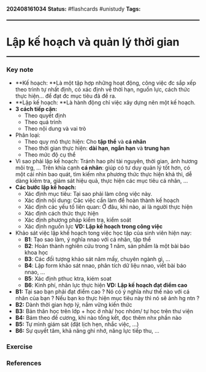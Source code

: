 **202408161034**
**Status:** #flashcards #unistudy
**Tags:** 
<hr style="border: none; height: 2px; background-color: #000000; margin: 20px 0;">

# Lập kế hoạch và quản lý thời gian
<hr style="border: none; height: 2px; background-color: #000000; margin: 20px 0;">

### Key note
- **Kế hoạch: **Là một tập hợp những hoạt động, công việc đc sắp xếp theo trình tự nhất định, có xác định về thời hạn, nguồn lực, cách thức thực hiện... để đạt đc mục tiêu đã đề ra.
- **Lập kế hoạch: **Là hành động chỉ việc xây dựng nên một kế hoạch.
- **3 cách tiếp cận:**
	- Theo quyết định 
	- Theo quá trình
	- Theo nội dung và vai trò
- Phân loại: 
	- Theo quy mô thực hiện: Cho **tập thể** và **cá nhân**
	- Theo thời gian thực hiện: **dài hạn**, **ngắn hạn** và **trung hạn**
	-  Theo mức độ cụ thể 
- Vì sao phải lập kế hoạch: Tránh hao phí tài nguyên, thời gian, ảnh hương môi trg, ... Trên khía cạnh **cá nhân**: giúp có tư duy quản lý tốt hơn, có một cái nhìn bao quát, tìm kiếm nhx phương thức thực hiện khả thi, dễ dàng kiêm tra, giám sát hiệu quả, thực hiện các mục tiêu cá nhân, ...
- **Các bước lập kế hoạch:**
	- Xác định mục tiêu: Tại sao phải làm công việc này.
	- Xác định nội dung: Các việc cần làm để hoàn thành kế hoạch
	- Xác định các yếu tố liên quan: Ở đâu, khi nào, ai là người thực hiện
	- Xác định cách thức thực hiện
	- Xác định phương pháp kiểm tra, kiểm soát 
	- Xác định nguồn lực
**VD: Lập kế hoạch trong công việc**
- Khảo sát việc lập khế hoạch tong việc học tập của sinh viên hiện nay:
	- **B1**: Tạo sao làm, ý nghĩa nnao với cá nhân, tập thể
	- **B2**: Hoàn thành nghiên cứu trong 1 năm, sản phẩm là một bài báo khoa học
	- **B3**: Các đối tượng khảo sát năm mấy, chuyên ngành gì, ...
	- **B4**: Lập form khảo sát nnao, phân tích dữ liệu nnao, viết bài báo nnao, ...
	- **B5**: Xác định pthuc ktra, kiém soat
	- **B6**: Kinh phí, nhân lực thực hiện 
**VD: Lập kế hoạch đạt điểm cao**
- **B1:** Tại sao bạn phải đạt điểm cao ? Nó có ý nghĩa như thế nào với cá nhân của bạn  ? Nếu bạn ko thực hiện mục tiêu này thì nó sẽ ảnh hg ntn ?
- **B2:** Dành thời gian hợp lý, nắm vững kiến thức 
- **B3:** Bản thân học trên lớp + học ở nhà/ học nhóm/ tự học trên thư viện
- **B4:** Bám theo đề cương, khi nào tổng kết, đọc thêm nhx phần nào
- **B5:** Tự mình giám sát (đặt lịch hẹn, nhắc việc, ...)
- **B6:** Sự quyết tâm, khả năng ghi nhớ, năng lực tiếp thu, ...
### Exercise
 

### References

